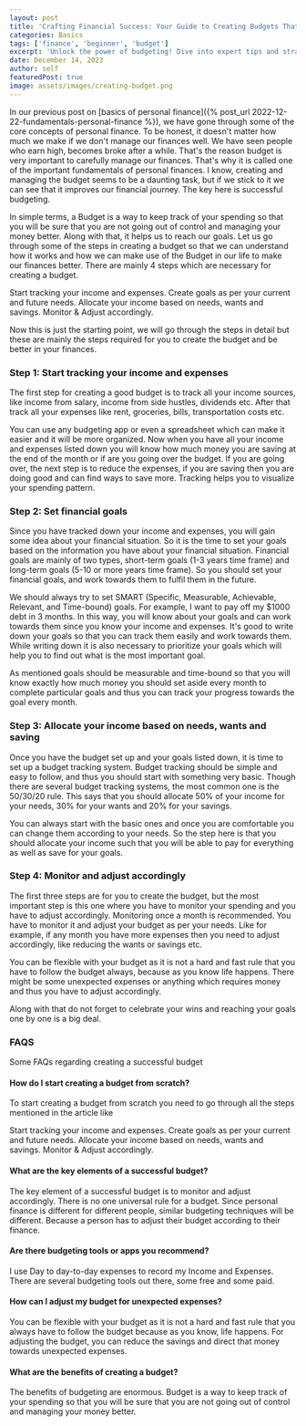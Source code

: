 ```yaml
---
layout: post
title: 'Crafting Financial Success: Your Guide to Creating Budgets That Work'
categories: Basics
tags: ['finance', 'beginner', 'budget']
excerpt: 'Unlock the power of budgeting! Dive into expert tips and strategies for creating budgets that pave the way to financial success. Start your journey now.'
date: December 14, 2023
author: self
featuredPost: true
image: assets/images/creating-budget.png
---
```


In our previous post on [basics of personal finance]({% post_url 2022-12-22-fundamentals-personal-finance %}), we have gone through some of the core concepts of personal finance. To be honest, it doesn't matter how much we make if we don't manage our finances well. We have seen people who earn high, becomes broke after a while. That's the reason budget is very important to carefully manage our finances.  That's why it is called one of the important fundamentals of personal finances. I know, creating and managing the budget seems to be a daunting task, but if we stick to it we can see that it improves our financial journey. The key here is successful budgeting.

In simple terms, a Budget is a way to keep track of your spending so that you will be sure that you are not going out of control and managing your money better. Along with that, it helps us to reach our goals. Let us go through some of the steps in creating a budget so that we can understand how it works and how we can make use of the Budget in our life to make our finances better. There are mainly 4 steps which are necessary for creating a budget.

Start tracking your income and expenses.
Create goals as per your current and future needs.
Allocate your income based on needs, wants and savings.
Monitor & Adjust accordingly.

Now this is just the starting point, we will go through the steps in detail but these are mainly the steps required for you to create the budget and be better in your finances. 

### Step 1: Start tracking your income and expenses

The first step for creating a good budget is to track all your income sources, like income from salary, income from side hustles, dividends etc. After that track all your expenses like rent, groceries, bills, transportation costs etc.  

You can use any budgeting app or even a spreadsheet which can make it easier and it will be more organized. Now when you have all your income and expenses listed down you will know how much money you are saving at the end of the month or if are you going over the budget. If you are going over, the next step is to reduce the expenses, if you are saving then you are doing good and can find ways to save more. Tracking helps you to visualize your spending pattern.

### Step 2: Set financial goals

Since you have tracked down your income and expenses, you will gain some idea about your financial situation. So it is the time to set your goals based on the information you have about your financial situation. Financial goals are mainly of two types, short-term goals (1-3 years time frame) and long-term goals (5-10 or more years time frame). So you should set your financial goals, and work towards them to fulfil them in the future. 

We should always try to set SMART (Specific, Measurable, Achievable, Relevant, and Time-bound) goals. For example, I want to pay off my $1000 debt in 3 months. In this way, you will know about your goals and can work towards them since you know your income and expenses. It's good to write down your goals so that you can track them easily and work towards them. While writing down it is also necessary to prioritize your goals which will help you to find out what is the most important goal.

As mentioned goals should be measurable and time-bound so that you will know exactly how much money you should set aside every month to complete particular goals and thus you can track your progress towards the goal every month.

### Step 3: Allocate your income based on needs, wants and saving

Once you have the budget set up and your goals listed down, it is time to set up a budget tracking system. Budget tracking should be simple and easy to follow, and thus you should start with something very basic. Though there are several budget tracking systems, the most common one is the 50/30/20 rule. This says that you should allocate 50% of your income for your needs, 30% for your wants and 20% for your savings. 

You can always start with the basic ones and once you are comfortable you can change them according to your needs. So the step here is that you should allocate your income such that you will be able to pay for everything as well as save for your goals.

### Step 4: Monitor and adjust accordingly

The first three steps are for you to create the budget, but the most important step is this one where you have to monitor your spending and you have to adjust accordingly. Monitoring once a month is recommended. You have to monitor it and adjust your budget as per your needs. Like for example, if any month you have more expenses then you need to adjust accordingly, like reducing the wants or savings etc.

You can be flexible with your budget as it is not a hard and fast rule that you have to follow the budget always, because as you know life happens. There might be some unexpected expenses or anything which requires money and thus you have to adjust accordingly. 

Along with that do not forget to celebrate your wins and reaching your goals one by one is a big deal.

### FAQS

Some FAQs regarding creating a successful budget

#### How do I start creating a budget from scratch?

To start creating a budget from scratch you need to go through all the steps mentioned in the article like 

Start tracking your income and expenses.
Create goals as per your current and future needs.
Allocate your income based on needs, wants and savings.
Monitor & Adjust accordingly.

#### What are the key elements of a successful budget?

The key element of a successful budget is to monitor and adjust accordingly. There is no one universal rule for a budget. Since personal finance is different for different people, similar budgeting techniques will be different. Because a person has to adjust their budget according to their finance.

#### Are there budgeting tools or apps you recommend?

I use Day to day-to-day expenses to record my Income and Expenses. There are several budgeting tools out there, some free and some paid.

#### How can I adjust my budget for unexpected expenses?

You can be flexible with your budget as it is not a hard and fast rule that you always have to follow the budget because as you know, life happens. For adjusting the budget, you can reduce the savings and direct that money towards unexpected expenses.

#### What are the benefits of creating a budget?

The benefits of budgeting are enormous. Budget is a way to keep track of your spending so that you will be sure that you are not going out of control and managing your money better.
